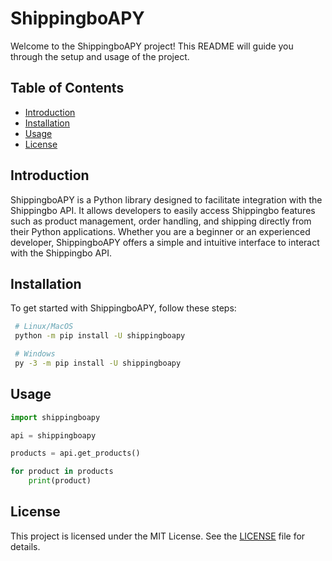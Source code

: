 # ShippingboAPY

Welcome to the ShippingboAPY project! This README will guide you through the setup and usage of the project.

## Table of Contents
- [Introduction](#introduction)
- [Installation](#installation)
- [Usage](#usage)
- [License](#license)

## Introduction

ShippingboAPY is a Python library designed to facilitate integration with the Shippingbo API. It allows developers to easily access Shippingbo features such as product management, order handling, and shipping directly from their Python applications. Whether you are a beginner or an experienced developer, ShippingboAPY offers a simple and intuitive interface to interact with the Shippingbo API.

## Installation

To get started with ShippingboAPY, follow these steps:

```sh
 # Linux/MacOS
 python -m pip install -U shippingboapy

 # Windows
 py -3 -m pip install -U shippingboapy
```

## Usage

```py
import shippingboapy

api = shippingboapy 

products = api.get_products()

for product in products
    print(product)
```

## License

This project is licensed under the MIT License. See the [LICENSE](LICENSE) file for details.